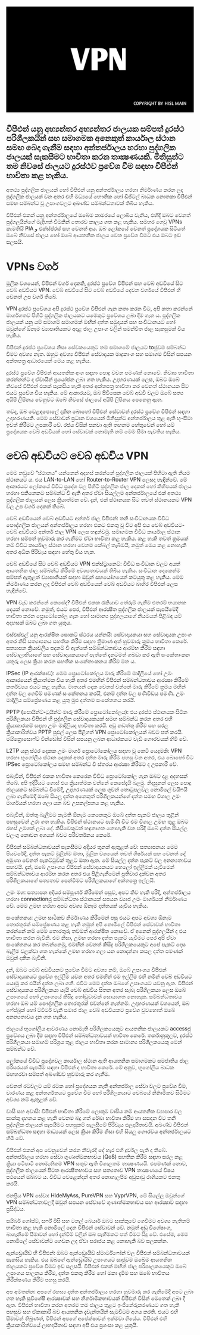 ![VPN](https://github.com/hackersinsrilankaofc/NOTE-LAB/blob/main/Image/20230626_194502.jpg)

## වීපීඑන් යනු අභ්‍යන්තර අභ්‍යන්තර ජාලයක සම්පත් දුරස්ථ පරිශීලකයින් සහ සමාගමක අනෙකුත් කාර්යාල ස්ථාන සමඟ බෙදා ගැනීම සඳහා අන්තර්ජාලය හරහා පුද්ගලික ජාලයක් සැකසීමට භාවිතා කරන තාක්‍ෂණයකි. මිනිසුන්ට තම නිවසේ ජාලයට දුරස්ථව ප්‍රවේශ වීම සඳහා වීපීඑන් භාවිතා කළ හැකිය.


අතථ්‍ය පුද්ගලික ජාලයක් හෝ වීපීඑන් යනු අන්තර්ජාලය හරහා නිර්මාණය කරන ලද පුද්ගලික ජාලයක් වන අතර එහි මධ්‍යයේ භෞතික හෝ ඩිජිටල් බාධක නොතකා වීපීඑන් සමඟ සම්බන්ධ වූ උපාංගවලට අඛණ්ඩ සම්බන්ධතාවක් තිබිය හැකිය.

වීපීඑන් එකක් යනු අන්තර්ජාලයේ ඔබේම කාමරයේ ලොබිය වැනිය, එහිදී ඔබට වෙනත් පුද්ගලයින්ගේ මැදිහත් වීමකින් තොරව කාලය ගත කළ හැකිය. සමහර ගෙවූ VPNs කැමතියි PIA و එක්ස්ප්රස් සහ වෙනත් අය. ඔබ ලෝකයේ වෙනත් ප්‍රදේශයක සිටියත් ඔබේ නිවසේ ජාලය හෝ ඔබේ ආයතනික ජාලය වෙත ප්‍රවේශ වීමට එය ඔබට ඉඩ සලසයි.

# VPNs වර්ග
මූලික වශයෙන්, වීපීඑන් වර්ග දෙකකි, දුරස්ථ ප්‍රවේශ වීපීඑන් සහ වෙබ් අඩවියේ සිට වෙබ් අඩවියට VPN. වෙබ් අඩවියේ සිට වෙබ් අඩවියේ දෙවන වර්ගයේ වීපීඑන් හි වෙනත් උප වර්ග තිබේ.

VPN දුරස්ථ ප්‍රවේශය
අපි දුරස්ථ ප්‍රවේශ වීපීඑන් ගැන කතා කරන විට, අපි කතා කරන්නේ මාර්ගගතව පිහිටි පුද්ගලික ජාලයකට යමෙකුට ප්‍රවේශය ලබා දීම ගැන ය. පුද්ගලික ජාලයක් යනු යම් සමාගම් සමාගමක් මඟින් දත්ත සමුදායක් සහ සංවිධානයට හෝ ඔවුන්ගේ ඕනෑම ව්‍යාපෘතියකට අදාළ ජාල උපාංග වලින් සමන්විත ජාල සැකසුමක් විය හැකිය.

වීපීඑන් දුරස්ථ ප්‍රවේශය නිසා සේවකයෙකුට තම සමාගමේ ජාලයට toජුවම සම්බන්ධ වීමට අවශ්‍ය නැත. ඔහුට අවශ්‍ය වීපීඑන් සේවාදායක මෘදුකාංග සහ සමාගම විසින් සපයන අක්තපත්‍ර ආධාරයෙන් මෙය කළ හැකිය.

දුරස්ථ ප්‍රවේශ වීපීඑන් ආයතනික අංශ සඳහා පොදු වචන පමණක් නොවේ. නිවාස භාවිතා කරන්නන්ට ද ඒවායින් ප්‍රයෝජන ලබා ගත හැකිය. උදාහරණයක් ලෙස, ඔබට ඔබේ නිවසේ වීපීඑන් එකක් සැකසිය හැකි අතර අක්තපත්‍ර භාවිතා කර වෙනත් ස්ථානයක සිට එයට ප්‍රවේශ විය හැකිය. මේ ආකාරයට, ඔබ පිවිසෙන වෙබ් අඩවි වලට ඔබේ සත්‍ය අයිපී ලිපිනය වෙනුවට ඔබේ නිවසේ ජාලයේ අයිපී ලිපිනය පෙනෙනු ඇත.

තවද, ඔබ වෙළඳපොලේ දකින බොහෝ වීපීඑන් සේවාවන් දුරස්ථ ප්‍රවේශ වීපීඑන් සඳහා උදාහරණයකි. මෙම සේවාවන් ප්‍රධාන වශයෙන් මිනිසුන්ට අන්තර්ජාලය තුළ ඇති භූ-සීමා ඉවත් කිරීමට උපකාරී වේ. රජය විසින් පනවා ඇති තහනම හේතුවෙන් හෝ යම් ප්‍රදේශයක වෙබ් අඩවියක් හෝ සේවාවක් නොමැති නම් මෙම සීමා පැවතිය හැකිය.

# වෙබ් අඩවියට වෙබ් අඩවිය VPN
මෙම නඩුවේ “ස්ථානය” යන්නෙන් අදහස් කරන්නේ පුද්ගලික ජාලයක් පිහිටා ඇති නියම ස්ථානයට ය. එය LAN-to-LAN හෝ Router-to-Router VPN ලෙසද හැඳින්වේ. මේ ආකාරයට ලෝකයේ විවිධ ප්‍රදේශ වල පිහිටි පුද්ගලික ජාල දෙකක් හෝ කිහිපයක් ජාලය හරහා එකිනෙකට සම්බන්ධ වී ඇති අතර ඒවා සියල්ලම අන්තර්ජාලයේ එක් අතථ්‍ය පුද්ගලික ජාලයක් ලෙස ක්‍රියාත්මක වේ. දැන්, එක් ස්ථානයක සිට තවත් ස්ථානයකට VPN වල උප වර්ග දෙකක් තිබේ.


වෙබ් අඩවියෙන් වෙබ් අඩවියට අන්තර් ජාල වීපීඑන්:
තනි සංවිධානයක විවිධ පෞද්ගලික ජාලයන් අන්තර්ජාලය හරහා එකට එකතු වූ විට අපි එය වෙබ් අඩවියට-වෙබ් අඩවියට අන්තර් ජාල VPN ලෙස හඳුන්වමු. සමාගමක විවිධ කාර්යාල ස්ථාන හරහා සම්පත් හුවමාරු කර ගැනීමට ඒවා භාවිතා කළ හැකිය. කළ හැකි තවත් ක්‍රමයක් නම් විවිධ කාර්යාල ස්ථාන හරහා වෙනම කේබල් තැබීමයි, නමුත් මෙය කළ නොහැකි අතර අධික පිරිවැය සඳහා හේතු විය හැක.

වෙබ් අඩවියේ සිට වෙබ් අඩවියට VPN එක්ස්ට්‍රානෙට්:
විවිධ සංවිධාන වලට අයත් ආයතනික ජාල සම්බන්ධ කිරීමේ අවශ්‍යතාවයක් තිබිය හැකිය. සංවිධාන දෙකෙන්ම සම්පත් ඇතුළත් ව්‍යාපෘතියක් සඳහා ඔවුන් සහයෝගයෙන් කටයුතු කළ හැකිය. මෙම නිර්මාණය කරන ලද වීපීඑන් වෙබ් අඩවියෙන් වෙබ් අඩවියට බාහිර වීපීඑන් ලෙස හැඳින්වේ.

VPN වැඩ කරන්නේ කෙසේද?
වීපීඑන් එකක රැකියාව තේරුම් ගැනීම එතරම් භයානක දෙයක් නොවේ. නමුත්, එයට පෙර, වීපීඑන් ආරක්‍ෂිත පුද්ගලික ජාලයක් සැපයීමේදී භාවිතා කරන ප්‍රොටෝකෝල ගැන හෝ සාමාන්‍ය පුද්ගලයාගේ නියමයන් පිළිබඳ යම් අදහසක් ඔබට ලබා ගත යුතුය.


එස්එස්එල් යනු ආරක්ෂිත සොකට් ස්ථරය යන්නයි: සේවාදායකයා සහ සේවාදායක උපාංග අතර නිසි සත්‍යාපනය සහතික කිරීම සඳහා ත්‍රිමාණ අත් හුවමාරු ක්‍රමය භාවිතා කෙරේ. සත්‍යාපන ක්‍රියාවලිය පදනම් වී ඇත්තේ සම්බන්ධතාවය ආරම්භ කිරීම සඳහා සේවාලාභියාගේ සහ සේවාදායකයාගේ පැත්තේ දැනටමත් ගබඩා කර ඇති සංකේතාංකන යතුරු ලෙස ක්‍රියා කරන සහතික සංකේතාංකනය කිරීම මත ය.

IPSec (IP ආරක්ෂාව): මෙම ප්‍රොටෝකෝලය මාරු කිරීමේ මාදිලියේ හෝ උමං ආකාරයෙන් ක්‍රියාත්මක විය හැකි අතර එමඟින් වීපීඑන් සම්බන්ධතාවය ආරක්‍ෂා කිරීමේ කර්තව්‍යය එයට කළ හැකිය. මාතයන් දෙක වෙනස් වන්නේ මාරු කිරීමේ ක්‍රමය මඟින් දත්ත වල ගෙවීම් පමණක් සංකේතනය කරයි, එනම් දත්ත වල පණිවිඩය පමණි. උමං මාදිලිය සම්ප්‍රේෂණය කළ යුතු මුළු දත්තම සංකේතනය කරයි.

PPTP (පොයින්ට්-ටුයින්ට් මාරු කිරීමේ ප්‍රොටෝකෝලය): එය දුරස්ථ ස්ථානයක සිටින පරිශීලකයා වීපීඑන් හි පුද්ගලික සේවාදායකයක් සමඟ සම්බන්ධ කරන අතර එහි ක්‍රියාකාරකම් සඳහා උමං මාදිලියද භාවිතා කරයි. අඩු නඩත්තු කිරීම සහ සරල ක්‍රියාකාරිත්වය PPTP පුළුල් ලෙස පිළිගත් VPN ප්‍රොටෝකෝලයක් බවට පත් කරයි. මයික්‍රොසොෆ්ට් වින්ඩෝස් විසින් සපයනු ලබන ආධාරකයට වැඩි ගෞරවයක් හිමි වේ.

L2TP යනු ස්ථර දෙකක උමං මාර්ග ප්‍රොටෝකෝලය සඳහා වූ කෙටි යෙදුමකි: VPN හරහා භූගෝලීය ස්ථාන දෙකක් අතර දත්ත මාරු කිරීම පහසු වන අතර, එය බොහෝ විට IPSec ප්‍රොටෝකෝලය සමඟ සම්බන්ධ වී ස්තරය ආරක්‍ෂා කිරීමට ද උපකාරී වේ.

එබැවින්, වීපීඑන් එකක භාවිතා කෙරෙන විවිධ ප්‍රොටෝකෝල ගැන ඔබට දළ අදහසක් තිබේ. අපි ඉදිරියට ගොස් එය ක්‍රියාත්මක වන්නේ කෙසේදැයි බලමු. නිදසුනක් ලෙස පොදු ජාලයකට සම්බන්ධ වීමේදී, උදාහරණයක් ලෙස ගුවන් තොටුපලවල නොමිලේ වයිෆයි ලබා ගැනීමේදී ඔබේ සියලු දත්ත අනෙකුත් පරිශීලකයන්ගේ දත්ත සමඟ විශාල උමං මාර්ගයක් හරහා ගලා යන බව උපකල්පනය කළ හැකිය.

එබැවින්, ඔත්තු බැලීමට කැමති ඕනෑම කෙනෙකුට ඔබේ දත්ත පැකට් ජාලය තුළින් පහසුවෙන් උරා ගත හැකිය. වීපීඑන් ස්ථානයට පැමිණි විට එම විශාල උමඟ තුළ ඔබට රහස් උමගක් ලබා දේ. කිසිවෙකුටත් හඳුනාගත නොහැකි වන පරිදි ඔබේ දත්ත සියල්ල වලංගු නොවන අගයන් බවට පරිවර්තනය කෙරේ.


වීපීඑන් සම්බන්ධතාවයක් සැකසීමට අදියර තුනක් ඇතුළත් වේ:
සත්‍යාපනය: මෙම පියවරේදී, දත්ත පැකට් මුලින්ම ඔතා, මූලික වශයෙන් තවත් ශීර්ෂයක් සහ වෙනත් දේ අමුණා වෙනත් පැකට්ටුවක් තුළට ඔතා ඇත. මේ සියල්ල දත්ත පැකට් වල අනන්‍යතාවය සඟවයි. දැන්, ඔබේ උපාංගය වීපීඑන් සේවාදායකයට හෙලෝ ඉල්ලීමක් යැවීමෙන් සම්බන්ධතාවය ආරම්භ කරන අතර එය පිළිගැනීමෙන් ප්‍රතිචාර දක්වන අතර පරිශීලකයාගේ සත්‍යතාව පෙන්වීමට පරිශීලකයාගේ අක්තපත්‍ර ඉල්ලයි.

උමං මග: සත්‍යාපන අදියර සම්පූර්ණ කිරීමෙන් පසුව, අපට කිව හැකි පරිදි, අන්තර්ජාලය හරහා connectionජු සම්බන්ධතා ස්ථානයක් සපයන ව්‍යාජ උමං මාර්ගයක් නිර්මාණය වේ. මෙම උමඟ හරහා අපට අවශ්‍ය ඕනෑම දත්තයක් යැවිය හැකිය.

සංකේතකය: උමඟ සාර්‍ථකව නිර්මාණය කිරීමෙන් පසු එයට අපට අවශ්‍ය ඕනෑම තොරතුරක් සම්ප්‍රේෂණය කළ හැකි නමුත් අපි නොමිලේ වීපීඑන් සේවාවක් භාවිතා කරන්නේ නම් මෙම තොරතුරු තවමත් ආරක්ෂිත නොවේ. ඒ අනෙක් පුද්ගලයින් ද එය භාවිතා කරන බැවිනි. එම නිසා, උමඟ හරහා දත්ත පැකට් යැවීමට පෙර අපි ඒවා සංකේතනය කර තබන්නෙමු, එමඟින් වෙනත් කිසිදු පරිශීලකයෙකුට අපේ පැකට් දෙස බැලීම වලක්වා ගත හැක්කේ උමඟ හරහා ගලා යන නොදන්නා කසල දත්ත පමණක් ඔවුන් දකින බැවිනි.

දැන්, ඔබට වෙබ් අඩවියකට ප්‍රවේශ වීමට අවශ්‍ය නම්, ඔබේ උපාංගය වීපීඑන් සේවාදායකයට ප්‍රවේශ ඉල්ලීම යවන අතර එමඟින් එම ඉල්ලීම එහි නමින් වෙබ් අඩවියට යොමු කර එයින් දත්ත ලබා ගනී. එවිට මෙම දත්ත ඔබගේ උපාංගයට යවනු ඇත. වීපීඑන් සේවාදායකය පරිශීලකයා යැයි වෙබ් අඩවිය සිතන අතර සැබෑ පරිශීලකයා ලෙස ඔබේ උපාංගයේ හෝ උපාංගයේ කිසිදු හෝඩුවාවක් සොයාගත නොහැක. සම්බන්ධතාවය හරහා ඔබ යම් පෞද්ගලික තොරතුරක් එවන්නේ නැත්නම්. උදාහරණයක් වශයෙන්, ඔබ ෆේස්බුක් හෝ ට්විටර් වැනි සමාජ ජාල වෙබ් අඩවියකට ප්‍රවේශ වුවහොත් ඔබේ අනන්‍යතාවය දැන ගත හැකිය.

ජාලයේ භූගෝලීය ආවරණය නොමැති පරිශීලකයෙකුට ආයතනික ජාලයකට accessජු ප්‍රවේශය ලබා දීම සඳහා වීපීඑන් සම්බන්ධතාවයක් භාවිතා කෙරේ. තර්කානුකූලව, දුරස්ථ පරිශීලකයා සමාගම් පරිශ්‍රය තුළ ජාලය භාවිතා කරන සාමාන්‍ය පරිශීලකයෙකු මෙන් සම්බන්ධ වේ.

ලෝකයේ විවිධ ප්‍රදේශවල කාර්යාල ස්ථාන ඇති ආයතනික සමාගමකට සමජාතීය ජාල පරිසරයක් සැපයීම සඳහා වීපීඑන් ද භාවිතා කෙරේ. මේ අනුව, භූගෝලීය බාධක මඟහරවා සම්පත් අඛණ්ඩව හුවමාරු කර ගැනීම.

වෙනත් රටවලට යම් රටක හෝ ප්‍රදේශයක නැති අන්තර්ජාල සේවා වලට ප්‍රවේශ වීම, වාරණය කළ අන්තර්ගතයට ප්‍රවේශ වීම හෝ පරිශීලකයාට වෙබයේ නිර්‍නාමිකව සිටීමට අවශ්‍ය නම් ඇතුළත් වේ.

වාසි සහ අවාසි:
වීපීඑන් භාවිතා කිරීමේ ලොකුම වාසිය නම් ආයතනික ව්‍යාපාර වල සාක්කු දහනය කළ හැකි වෙනම බදු ගත් රේඛා භාවිතා කිරීම හා සසඳන විට තනි පුද්ගලික ජාලයක් සැපයීමට පහසුකම් සැලසීමේ පිරිවැය ඵලදායිතාවයි. අඛණ්ඩ වීපීඑන් සම්බන්ධතා සඳහා මාධ්‍යයක් ලෙස ක්‍රියා කිරීම නිසා එහි සියලු ගෞරවය අන්තර්ජාලයට හිමි වේ.

වීපීඑන් එකක් අප වෙනුවෙන් කරන නිවැරදි දේ හැර එහි දුර්වල පැති ද තිබේ. අන්තර්ජාලය හරහා සේවා ගුණාත්මකභාවය (QoS) සහතික කිරීම සඳහා සරල කළ ක්‍රියා පටිපාටි නොමැතිකම VPN සතුව ඇති විශාලතම තාක්‍ෂණයයි. එපමණක් නොව, පුද්ගලික ජාලයෙන් පිටත ආරක්‍ෂිතභාවය සහ සත්‍යතාව VPN තාක්‍ෂණයේ විෂය පථයෙන් ඔබ්බට ය. විවිධ වෙළෙන්දන් අතර නොගැලපීම අඩුපාඩු රාශියකට එකතු කරයි.

ජනප්‍රිය VPN සේවා:
HideMyAss, PureVPN සහ VyprVPN, මේ සියල්ල ඔවුන්ගේ VPN සම්බන්ධතාවලදී ඔවුන් සපයන සේවාවේ ගුණාත්මකභාවය සහ ආරක්‍ෂාව සඳහා ප්‍රසිද්ධය.

සයිබර් ගෝස්ට්, සර්ෆ් ඊසි සහ ටනල් බෙයාර් ඔබට සාක්කුවේ ගෙවීමට අවශ්‍ය නැතිනම් භාවිතා කළ හැකි නොමිලේ දෙන වීපීඑන් සේවාවන් වේ. නමුත් අඩු විශේෂාංග, බාගැනීමේ සීමාවන් හෝ දැන්වීම් වලින් ඔබ සෑහීමකට පත් වීමට සිදු වේ. එසේම, මෙම නොමිලේ සේවාවන්ට ගෙවන ලද ඒවා පරාජය කළ නොහැකි බව සලකන්න.

ඇන්ඩ්‍රොයිඩ් හි වීපීඑන්:
ඔබට ඇන්ඩ්‍රොයිඩ් ස්මාර්ට්ෆෝන් වල වීපීඑන් සම්බන්ධතාවයක් සැකසිය හැකිය. එය ඔබගේ ඇන්ඩ්‍රොයිඩ් උපාංගයට සෘජුවම ඔබේම ආයතනික ජාලයකට ප්‍රවේශ වීමට ඉඩ සලසයි. වීපීඑන් එකක් මඟින් ජාල පරිපාලකයෙකුට ඔබේ උපාංගය පාලනය කිරීම, දත්ත එකතු කිරීම හෝ මකා දැමීම සහ ඔබේ භාවිතය නිරීක්ෂණය කිරීම පහසු කරයි.

අප අමතන්න:
අපගේ රහස්‍ය දත්ත අන්තර්ජාලය හරහා හුවමාරු කර ගැනීමේදී අපට ලබා ගත හැකි සුවිශේෂී ආරක්‍ෂාවක් සහ නිර්නාමිකභාවයක් වීපීඑන් විසින් මෙතෙක් ලබා දී ඇත. වීපීඑන් භාවිතා කරන අතරම තම ජාලය තුළට ඉංජිනේරුකරණයට ගත හැකි පහසුව සහ ඒකාකාරී බව ආයතනික දැවැන්තයින් සැමවිටම අගය කරති. එයට එහි සීමාවන් තිබුණත්, වීපීඑන් අපගේ අපේක්ෂාවන් ඉක්මවා ගියේය. වීපීඑන් එහි ක්‍රියාකාරිත්වයේ ලාභදායිතාව සඳහා අපි එය ප්‍රශංසා කළ යුතුයි.
